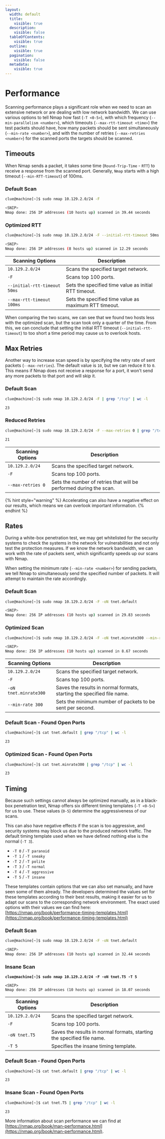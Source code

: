 ```yaml
---
layout:
  width: default
  title:
    visible: true
  description:
    visible: false
  tableOfContents:
    visible: true
  outline:
    visible: true
  pagination:
    visible: false
  metadata:
    visible: true
---
```


# Performance

Scanning performance plays a significant role when we need to scan an extensive network or are dealing with low network bandwidth. We can use various options to tell Nmap how fast (`-T <0-5>`), with which frequency (`--min-parallelism <number>`), which timeouts (`--max-rtt-timeout <time>`) the test packets should have, how many packets should be sent simultaneously (`--min-rate <number>`), and with the number of retries (`--max-retries <number>`) for the scanned ports the targets should be scanned.

## Timeouts

When Nmap sends a packet, it takes some time (`Round-Trip-Time` - `RTT`) to receive a response from the scanned port. Generally, `Nmap` starts with a high timeout (`--min-RTT-timeout`) of 100ms.

### **Default Scan**

```bash
clue@machine[~]$ sudo nmap 10.129.2.0/24 -F

<SNIP>
Nmap done: 256 IP addresses (10 hosts up) scanned in 39.44 seconds
```

### **Optimized RTT**

```bash
clue@machine[~]$ sudo nmap 10.129.2.0/24 -F --initial-rtt-timeout 50ms --max-rtt-timeout 100ms

<SNIP>
Nmap done: 256 IP addresses (8 hosts up) scanned in 12.29 seconds
```

| **Scanning Options**         | **Description**                                       |
| ---------------------------- | ----------------------------------------------------- |
| `10.129.2.0/24`              | Scans the specified target network.                   |
| `-F`                         | Scans top 100 ports.                                  |
| `--initial-rtt-timeout 50ms` | Sets the specified time value as initial RTT timeout. |
| `--max-rtt-timeout 100ms`    | Sets the specified time value as maximum RTT timeout. |

When comparing the two scans, we can see that we found two hosts less with the optimized scan, but the scan took only a quarter of the time. From this, we can conclude that setting the initial RTT timeout (`--initial-rtt-timeout`) to too short a time period may cause us to overlook hosts.

## Max Retries

Another way to increase scan speed is by specifying the retry rate of sent packets (`--max-retries`). The default value is `10`, but we can reduce it to `0`. This means if Nmap does not receive a response for a port, it won't send any more packets to that port and will skip it.

### **Default Scan**

```bash
clue@machine[~]$ sudo nmap 10.129.2.0/24 -F | grep "/tcp" | wc -l

23
```

### **Reduced Retries**

```bash
clue@machine[~]$ sudo nmap 10.129.2.0/24 -F --max-retries 0 | grep "/tcp" | wc -l

21
```

| **Scanning Options** | **Description**                                                    |
| -------------------- | ------------------------------------------------------------------ |
| `10.129.2.0/24`      | Scans the specified target network.                                |
| `-F`                 | Scans top 100 ports.                                               |
| `--max-retries 0`    | Sets the number of retries that will be performed during the scan. |

{% hint style="warning" %}
Accelerating can also have a negative effect on our results, which means we can overlook important information.
{% endhint %}

## Rates

During a white-box penetration test, we may get whitelisted for the security systems to check the systems in the network for vulnerabilities and not only test the protection measures. If we know the network bandwidth, we can work with the rate of packets sent, which significantly speeds up our scans with Nmap.

When setting the minimum rate (`--min-rate <number>`) for sending packets, we tell Nmap to simultaneously send the specified number of packets. It will attempt to maintain the rate accordingly.

### **Default Scan**

```bash
clue@machine[~]$ sudo nmap 10.129.2.0/24 -F -oN tnet.default

<SNIP>
Nmap done: 256 IP addresses (10 hosts up) scanned in 29.83 seconds
```

### **Optimized Scan**

```bash
clue@machine[~]$ sudo nmap 10.129.2.0/24 -F -oN tnet.minrate300 --min-rate 300

<SNIP>
Nmap done: 256 IP addresses (10 hosts up) scanned in 8.67 seconds
```

| **Scanning Options**  | **Description**                                                        |
| --------------------- | ---------------------------------------------------------------------- |
| `10.129.2.0/24`       | Scans the specified target network.                                    |
| `-F`                  | Scans top 100 ports.                                                   |
| `-oN tnet.minrate300` | Saves the results in normal formats, starting the specified file name. |
| `--min-rate 300`      | Sets the minimum number of packets to be sent per second.              |

### **Default Scan - Found Open Ports**

```bash
clue@machine[~]$ cat tnet.default | grep "/tcp" | wc -l

23
```

### **Optimized Scan - Found Open Ports**

```bash
clue@machine[~]$ cat tnet.minrate300 | grep "/tcp" | wc -l

23
```

## Timing

Because such settings cannot always be optimized manually, as in a black-box penetration test, Nmap offers six different timing templates (`-T <0-5>`) for us to use. These values (`0-5`) determine the aggressiveness of our scans.

This can also have negative effects if the scan is too aggressive, and security systems may block us due to the produced network traffic. The default timing template used when we have defined nothing else is the normal (`-T 3`).

* `-T 0` / `-T paranoid`
* `-T 1` / `-T sneaky`
* `-T 2` / `-T polite`
* `-T 3` / `-T normal`
* `-T 4` / `-T aggressive`
* `-T 5` / `-T insane`

These templates contain options that we can also set manually, and have seen some of them already. The developers determined the values set for these templates according to their best results, making it easier for us to adapt our scans to the corresponding network environment. The exact used options with their values we can find here: [https://nmap.org/book/performance-timing-templates.html](https://nmap.org/book/performance-timing-templates.html)

### **Default Scan**

```bash
clue@machine[~]$ sudo nmap 10.129.2.0/24 -F -oN tnet.default 

<SNIP>
Nmap done: 256 IP addresses (10 hosts up) scanned in 32.44 seconds
```

### **Insane Scan**

<pre class="language-bash"><code class="lang-bash"><strong>clue@machine[~]$ sudo nmap 10.129.2.0/24 -F -oN tnet.T5 -T 5
</strong>
&#x3C;SNIP>
Nmap done: 256 IP addresses (10 hosts up) scanned in 18.07 seconds
</code></pre>

| **Scanning Options** | **Description**                                                        |
| -------------------- | ---------------------------------------------------------------------- |
| `10.129.2.0/24`      | Scans the specified target network.                                    |
| `-F`                 | Scans top 100 ports.                                                   |
| `-oN tnet.T5`        | Saves the results in normal formats, starting the specified file name. |
| `-T 5`               | Specifies the insane timing template.                                  |

### **Default Scan - Found Open Ports**

```bash
clue@machine[~]$ cat tnet.default | grep "/tcp" | wc -l

23
```

### **Insane Scan - Found Open Ports**

```bash
clue@machine[~]$ cat tnet.T5 | grep "/tcp" | wc -l

23
```

More information about scan performance we can find at [https://nmap.org/book/man-performance.html](https://nmap.org/book/man-performance.html).
